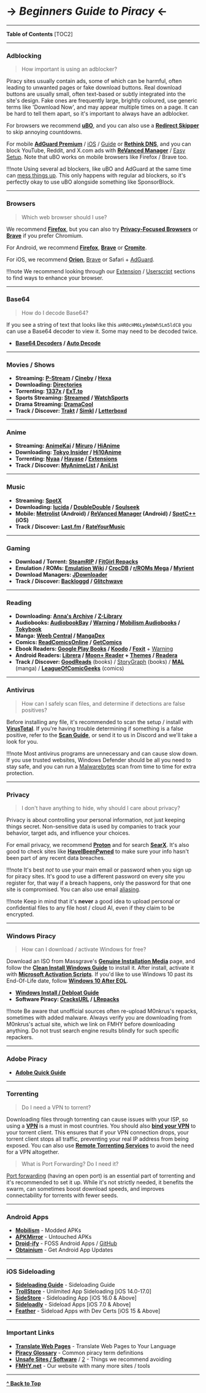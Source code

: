 # -> ***Beginners Guide to Piracy*** <-

***
**Table of Contents**
[TOC2]

***

### Adblocking

> How important is using an adblocker?

Piracy sites usually contain ads, some of which can be harmful, often leading to unwanted pages or fake download buttons. Real download buttons are usually small, often text-based or subtly integrated into the site's design. Fake ones are frequently large, brightly coloured, use generic terms like 'Download Now', and may appear multiple times on a page. It can be hard to tell them apart, so it's important to always have an adblocker.

For browsers we recommend **[uBO](https://github.com/gorhill/uBlock)**, and you can also use a **[Redirect Skipper](https://www.reddit.com/r/FREEMEDIAHECKYEAH/wiki/internet-tools/#wiki_.25B7_redirect_bypass)** to skip annoying countdowns.

For mobile **[AdGuard Premium](https://www.reddit.com/r/FREEMEDIAHECKYEAH/wiki/android/#wiki_.25B7_android_adblocking)** / [iOS](https://adguard.com/en/adguard-ios/overview.html) / [Guide](https://ios.cfw.guide/sideloading-apps/) or **[Rethink DNS](https://rethinkdns.com/app)**, and you can block YouTube, Reddit, and X.com ads with **[ReVanced Manager](https://revanced.app/)** / [Easy Setup](https://wispydocs.pages.dev/revanced-obtainium/). Note that uBO works on mobile browsers like Firefox / Brave too.

!!!note Using several ad blockers, like uBO and AdGuard at the same time can [mess things up](https://x.com/gorhill/status/1033706103782170625). This only happens with regular ad blockers, so it's perfectly okay to use uBO alongside something like SponsorBlock.

***

### Browsers

> Which web browser should I use?

We recommend **[Firefox](https://www.reddit.com/r/FREEMEDIAHECKYEAH/wiki/internet-tools/#wiki_.25B7_firefox_tools)**, but you can also try **[Privacy-Focused Browsers](https://www.reddit.com/r/FREEMEDIAHECKYEAH/wiki/adblock-vpn-privacy/#wiki_.25B7_browser_privacy)** or **[Brave](https://brave.com/)** if you prefer Chromium.

For Android, we recommend **[Firefox](https://www.firefox.com/browsers/mobile/android/)**, **[Brave](https://brave.com/)** or **[Cromite](https://github.com/uazo/cromite)**.

For iOS, we recommend **[Orion](https://kagi.com/orion/)**, [Brave](https://brave.com/) or Safari + [AdGuard](https://adguard.com/en/adguard-ios/overview.html).

!!!note We recommend looking through our [Extension](https://www.reddit.com/r/FREEMEDIAHECKYEAH/wiki/internet-tools#wiki_.25B7_browser_extensions) / [Userscript](https://www.reddit.com/r/FREEMEDIAHECKYEAH/wiki/internet-tools#wiki_.25B7_userscripts) sections to find ways to enhance your browser.

***

### Base64

> How do I decode Base64?

If you see a string of text that looks like this `aHR0cHM6Ly9mbWh5Lm5ldC8` you can use a Base64 decoder to view it. Some may need to be decoded twice.

* **[Base64 Decoders](https://www.reddit.com/r/FREEMEDIAHECKYEAH/wiki/text-tools/#wiki_.25B7_encode_.2F_decode) / [Auto Decode](https://greasyfork.org/en/scripts/485772-fmhy-base64-auto-decoder)**

***

### Movies / Shows

* **Streaming: [P-Stream](https://pstream.mov/) / [Cineby](https://www.cineby.ru/) / [Hexa](https://hexa.watch/)**
* **Downloading: [Directories](https://www.reddit.com/r/FREEMEDIAHECKYEAH/wiki/video#wiki_.25B7_drives_.2F_directories)**
* **Torrenting: [1337x](https://1337x.to/movie-library/1/) / [ExT.to](https://ext.to/browse/?cat=1)**
* **Sports Streaming: [Streamed](https://streamed.su/) / [WatchSports](https://watchsports.to/)**
* **Drama Streaming: [DramaCool](https://dramacool.com.tr/)**
* **Track / Discover: [Trakt](https://trakt.tv/) / [Simkl](https://simkl.com/) / [Letterboxd](https://letterboxd.com/)**

***

### Anime

* **Streaming: [AnimeKai](https://animekai.to/home) / [Miruro](https://www.miruro.com/) / [HiAnime](https://hianime.to/)**
* **Downloading: [Tokyo Insider](https://www.tokyoinsider.com/) / [Hi10Anime](https://hi10anime.com/)**
* **Torrenting: [Nyaa](https://nyaa.si/) / [Hayase](https://hayase.watch/) / [Extensions](https://rentry.co/FMHYB64#hayase)**
* **Track / Discover: [MyAnimeList](https://myanimelist.net/) / [AniList](https://anilist.co/)**

***

### Music

* **Streaming: [SpotX](https://github.com/SpotX-Official/SpotX)**
* **Downloading: [lucida](https://lucida.to/) / [DoubleDouble](https://doubledouble.top/) / [Soulseek](https://slsknet.org/)**
* **Mobile: [Metrolist](https://github.com/mostafaalagamy/metrolist) (Android) / [ReVanced Manager](https://revanced.app/) (Android) / [SpotC++](https://spotc.yodaluca.dev/) (iOS)**
* **Track / Discover: [Last.fm](https://www.last.fm/home) / [RateYourMusic](https://rateyourmusic.com/)**

***

### Gaming

* **Download / Torrent: [SteamRIP](https://steamrip.com/) / [FitGirl Repacks](https://fitgirl-repacks.site/)**
* **Emulation / ROMs: [Emulation Wiki](https://emulation.gametechwiki.com/index.php/Main_Page) / [CrocDB](https://crocdb.net/) / [r/ROMs Mega](https://r-roms.github.io/) / [Myrient](https://rentry.co/FMHYB64#myrient)**
* **Download Managers: [JDownloader](https://jdownloader.org/jdownloader2)**
* **Track / Discover: [Backloggd](https://www.backloggd.com/) / [Glitchwave](https://glitchwave.com/)**

***

### Reading

* **Downloading: [Anna's Archive](https://annas-archive.org/) / [Z-Library](https://z-lib.gd/)**
* **Audiobooks: [AudiobookBay](https://audiobookbay.lu/) / [Warning](https://github.com/fmhy/FMHY/wiki/FMHY%E2%80%90Notes.md#audiobookbay-warning) / [Mobilism Audiobooks](https://forum.mobilism.org/viewforum.php?f=124) / [Tokybook](https://tokybook.com/)**
* **Manga: [Weeb Central](https://weebcentral.com/) / [MangaDex](https://mangadex.org/)**
* **Comics: [ReadComicsOnline](https://readcomiconline.li/) / [GetComics](https://getcomics.org/)**
* **Ebook Readers: [Google Play Books](https://play.google.com/books) / [Koodo](https://www.koodoreader.com/) / [Foxit](https://www.foxit.com/pdf-reader/)** + [Warning](https://github.com/fmhy/FMHY/wiki/FMHY%E2%80%90Notes.md#foxit-warning)
* **Android Readers: [Librera](https://librera.mobi/) / [Moon+ Reader](https://www.moondownload.com/) + [Themes](https://rentry.co/moontheme) / [Readera](https://readera.org/)**
* **Track / Discover: [GoodReads](https://www.goodreads.com/)** (books) / [StoryGraph](https://www.thestorygraph.com/) (books) / **[MAL](https://myanimelist.net/)** (manga) / **[LeagueOfComicGeeks](https://leagueofcomicgeeks.com/)** (comics)

***

### Antivirus

> How can I safely scan files, and determine if detections are false positives?

Before installing any file, it's recommended to scan the setup / install with **[VirusTotal](https://www.virustotal.com/)**. If you're having trouble determining if something is a false positive, refer to the **[Scan Guide](https://rentry.co/VTGuide)**, or send it to us in Discord and we'll take a look for you.

!!!note Most antivirus programs are unnecessary and can cause slow down. If you use trusted websites, Windows Defender should be all you need to stay safe, and you can run a [Malwarebytes](https://www.malwarebytes.com/) scan from time to time for extra protection.

***

### Privacy

> I don't have anything to hide, why should I care about privacy?

Privacy is about controlling your personal information, not just keeping things secret. Non-sensitive data is used by companies to track your behavior, target ads, and influence your choices.

For email privacy, we recommend **[Proton](https://proton.me/mail)** and for search **[SearX](https://searx.fmhy.net/)**. It's also good to check sites like **[HaveIBeenPwned](https://haveibeenpwned.com/Passwords)** to make sure your info hasn't been part of any recent data breaches.

!!!note It's best *not* to use your main email or password when you sign up for piracy sites. It's good to use a different password on every site you register for, that way if a breach happens, only the password for that one site is compromised. You can also use email [aliasing](https://www.reddit.com/r/FREEMEDIAHECKYEAH/wiki/internet-tools/#wiki_.25B7_email_aliasing).

!!!note Keep in mind that it's **never** a good idea to upload personal or confidential files to any file host / cloud AI, even if they claim to be encrypted.

***

### Windows Piracy

> How can I download / activate Windows for free?

Download an ISO from Massgrave's **[Genuine Installation Media](https://massgrave.dev/genuine-installation-media)** page, and follow the **[Clean Install Windows Guide](https://gravesoft.dev/clean_install_windows)** to install it. After install, activate it with **[Microsoft Activation Scripts](https://rentry.co/FMHYB64#mas)**. If you'd like to use Windows 10 past its End-Of-Life date, follow **[Windows 10 After EOL](https://massgrave.dev/windows10_eol)**.

* **[Windows Install / Debloat Guide](https://wispydocs.pages.dev/windows/)**
* **Software Piracy: [CracksURL](https://cracksurl.com/) / [LRepacks](https://lrepacks.net/)**

!!!note Be aware that unofficial sources often re-upload M0nkrus's repacks, sometimes with added malware. Always verify you are downloading from M0nkrus's actual site, which we link on FMHY before downloading anything. Do not trust search engine results blindly for such specific repackers.

***

### Adobe Piracy

* **[Adobe Quick Guide](https://rentry.co/FMHYB64#adobe-guide)**

***

### Torrenting

> Do I need a VPN to torrent?

Downloading files through torrenting can cause issues with your ISP, so using a **[VPN](https://www.reddit.com/r/FREEMEDIAHECKYEAH/wiki/adblock-vpn-privacy#wiki_.25BA_vpn)** is a must in most countries. You should also **[bind your VPN](https://wispydocs.pages.dev/vpn-binding/)** to your torrent client. This ensures that if your VPN connection drops, your torrent client stops all traffic, preventing your real IP address from being exposed. You can also use **[Remote Torrenting Services](https://www.reddit.com/r/FREEMEDIAHECKYEAH/wiki/torrent#wiki_.25B7_remote_torrenting)** to avoid the need for a VPN altogether.

> What is Port Forwarding? Do I need it?

[Port forwarding](https://rentry.org/the-piracy-glossary#torrenting-terms) (having an open port) is an essential part of torrenting and it's recommended to set it up. While it's not strictly needed, it benefits the swarm, can sometimes boost download speeds, and improves connectability for torrents with fewer seeds.

***

### Android Apps

* **[Mobilism](https://forum.mobilism.org/viewforum.php?f=398)** - Modded APKs
* **[APKMirror](https://www.apkmirror.com/)** - Untouched APKs
* **[Droid-ify](https://droidify.eu.org/)** - FOSS Android Apps / [GitHub](https://github.com/Droid-ify/client)
* **[Obtainium](https://github.com/ImranR98/Obtainium/)** - Get Android App Updates

***

### iOS Sideloading

* **[Sideloading Guide](https://rentry.co/sideloadingguide)** - Sideloading Guide
* **[TrollStore](https://github.com/opa334/TrollStore)** - Unlimited App Sideloading [iOS 14.0-17.0]
* **[SideStore](https://sidestore.io/)** - Sideloading App [iOS 16.0 & Above]
* **[Sideloadly](https://sideloadly.io/)** - Sideload Apps [iOS 7.0 & Above]
* **[Feather](https://github.com/khcrysalis/Feather)** - Sideload Apps with Dev Certs [iOS 15 & Above]

***

### Important Links

* **[Translate Web Pages](https://github.com/FilipePS/Traduzir-paginas-web)** - Translate Web Pages to Your Language
* **[Piracy Glossary](https://rentry.org/the-piracy-glossary)** - Common piracy term definitions
* **[Unsafe Sites / Software](https://fmhy.net/unsafe)** / [2](https://redd.it/10bh0h9) - Things we recommend avoiding
* **[FMHY.net](https://fmhy.net/)** - Our website with many more sites / tools

***

**[^ Back to Top](#beginners-guide-to-piracy)**